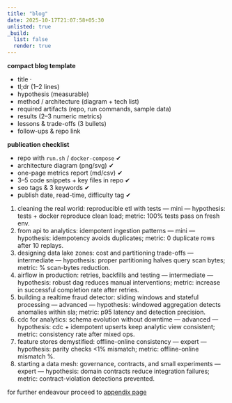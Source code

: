 ```yaml
---
title: "blog"
date: 2025-10-17T21:07:58+05:30
unlisted: true
_build:
  list: false
  render: true
---
```


**compact blog template**

- title ·
- tl;dr (1–2 lines)
- hypothesis (measurable)
- method / architecture (diagram + tech list)
- required artifacts (repo, run commands, sample data)
- results (2–3 numeric metrics)
- lessons & trade-offs (3 bullets)
- follow-ups & repo link

**publication checklist**

- repo with `run.sh` / `docker-compose` ✔
- architecture diagram (png/svg) ✔
- one-page metrics report (md/csv) ✔
- 3–5 code snippets + key files in repo ✔
- seo tags & 3 keywords ✔
- publish date, read-time, difficulty tag ✔

1. cleaning the real world: reproducible etl with tests — mini — hypothesis: tests + docker reproduce clean load; metric: 100% tests pass on fresh env.
2. from api to analytics: idempotent ingestion patterns — mini — hypothesis: idempotency avoids duplicates; metric: 0 duplicate rows after 10 replays.
3. designing data lake zones: cost and partitioning trade-offs — intermediate — hypothesis: proper partitioning halves query scan bytes; metric: % scan-bytes reduction.
4. airflow in production: retries, backfills and testing — intermediate — hypothesis: robust dag reduces manual interventions; metric: increase in successful completion rate after retries.
5. building a realtime fraud detector: sliding windows and stateful processing — advanced — hypothesis: windowed aggregation detects anomalies within sla; metric: p95 latency and detection precision.
6. cdc for analytics: schema evolution without downtime — advanced — hypothesis: cdc + idempotent upserts keep analytic view consistent; metric: consistency rate after mixed ops.
7. feature stores demystified: offline-online consistency — expert — hypothesis: parity checks <1% mismatch; metric: offline-online mismatch %.
8. starting a data mesh: governance, contracts, and small experiments — expert — hypothesis: domain contracts reduce integration failures; metric: contract-violation detections prevented.

for further endeavour proceed to [appendix page](/roadmap/appendix)
